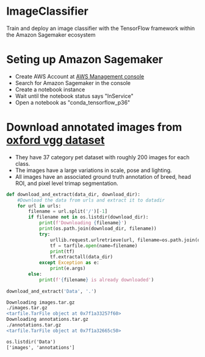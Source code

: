 # ImageClassifier
Train and deploy an image classifier with the TensorFlow framework within the Amazon Sagemaker ecosystem


# Seting up Amazon Sagemaker
- Create AWS Account at [AWS Management console](https://aws.amazon.com/console/)
- Search for Amazon Sagemaker in the console
- Create a notebook instance
- Wait until the notebook status says "InService"
- Open a notebook as "conda_tensorflow_p36"

# Download annotated images from [oxford vgg dataset](http://www.robots.ox.ac.uk/~vgg/data/pets/)
- They have 37 category pet dataset with roughly 200 images for each class. 
- The images have a large variations in scale, pose and lighting.
- All images have an associated ground truth annotation of breed, head ROI, and pixel level trimap segmentation.

```python
def download_and_extract(data_dir, download_dir):
    #Download the data from urls and extract it to datadir
    for url in urls:
        filename = url.split('/')[-1]
        if filename not in os.listdir(download_dir):
            print(f'Downloading {filename}')
            print(os.path.join(download_dir, filename))
            try:
                urllib.request.urlretrieve(url, filename=os.path.join(download_dir, filename))
                tf = tarfile.open(name=filename)
                print(tf)
                tf.extractall(data_dir)
            except Exception as e:
                print(e.args)
        else:
            print(f'{filename} is already downloaded')
    
download_and_extract('Data', '.')
```
```diff
Downloading images.tar.gz
./images.tar.gz
<tarfile.TarFile object at 0x7f1a33257f60>
Downloading annotations.tar.gz
./annotations.tar.gz
<tarfile.TarFile object at 0x7f1a32665c50>

os.listdir('Data')
['images', 'annotations']
```
